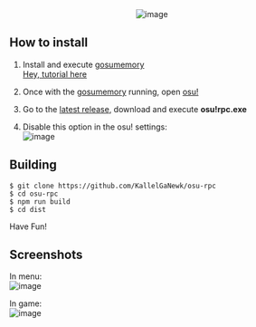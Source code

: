 <div style="text-align: center;"><img src="https://imgur.com/6Kw4l8t.png" alt="image"></div>

## How to install

1. Install and execute [gosumemory](https://github.com/l3lackShark/gosumemory/releases/latest) <br>
[Hey, tutorial here](https://github.com/l3lackShark/gosumemory/blob/master/README.md#usage)

2. Once with the [gosumemory](https://github.com/l3lackShark/gosumemory/releases/latest) running, open [osu!](https://osu.ppy.sh)

4. Go to the [latest release](https://github.com/KallelGaNewk/osu-rpc/releases/latest), download and execute **osu!rpc.exe**

5. Disable this option in the osu! settings:<br>
![image](https://imgur.com/uJADb8F.png)

## Building

```
$ git clone https://github.com/KallelGaNewk/osu-rpc
$ cd osu-rpc
$ npm run build
$ cd dist
```

Have Fun!

## Screenshots

In menu:<br>
![image](https://imgur.com/WP1WJNY.png)

In game:<br>
![image](https://imgur.com/RCY3Ril.png)

